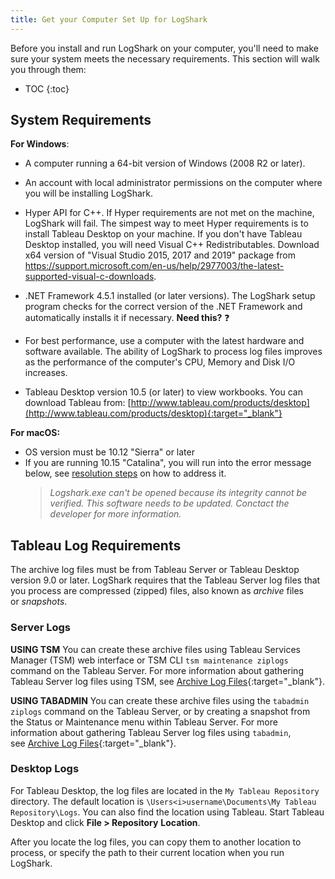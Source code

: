```yaml
---
title: Get your Computer Set Up for LogShark
---
```


Before you install and run LogShark on your computer, you'll need to make sure your system meets the necessary requirements. This section will walk you through them:

* TOC
{:toc}



System Requirements
-------------------
**For Windows**:
-   A computer running a 64-bit version of Windows (2008 R2 or later).

-   An account with local administrator permissions on the computer where you will be installing LogShark.

-   Hyper API for C++. If Hyper requirements are not met on the machine, LogShark will fail. The simpest way to meet Hyper requirements is to install Tableau Desktop on your machine. 
  If you don't have Tableau Desktop installed, you will need Visual C++ Redistributables. Download x64 version of "Visual Studio 2015, 2017 and 2019" package from https://support.microsoft.com/en-us/help/2977003/the-latest-supported-visual-c-downloads.

-   .NET Framework 4.5.1 installed (or later versions). The LogShark setup program checks for the correct version of the .NET Framework and automatically installs it if necessary. **Need this?** :question:

-   For best performance, use a computer with the latest hardware and software available. The ability of LogShark to process log files improves as the performance of the computer's CPU, Memory and Disk I/O increases.

-   Tableau Desktop version 10.5 (or later) to view workbooks. You can download Tableau from: [http://www.tableau.com/products/desktop](http://www.tableau.com/products/desktop){:target="_blank"}

**For macOS:** 
-   OS version must be 10.12 "Sierra" or later
  - If you are running 10.15 "Catalina", you will run into the error message below, see [resolution steps](logshark_catalina.md) on how to address it. 
    > *Logshark.exe can't be opened because its integrity cannot be verified. This software needs to be updated. Conctact the developer for more information.*

Tableau Log Requirements
--------------------------------

The archive log files must be from Tableau Server or Tableau Desktop version 9.0 or later. LogShark requires that the Tableau Server log files that you process are compressed (zipped) files, also known as *archive* files or *snapshots*.

### Server Logs
**USING TSM**
You can create these archive files using Tableau Services Manager (TSM) web interface or TSM CLI `tsm maintenance ziplogs` command on the Tableau Server. For more information about gathering Tableau Server log files using TSM, see [Archive Log Files](https://onlinehelp.tableau.com/current/server/en-us/logs_archive.htm){:target="_blank"}.

**USING TABADMIN**
You can create these archive files using the `tabadmin ziplogs` command on the Tableau Server, or by creating a snapshot from the Status or Maintenance menu within Tableau Server. For more information about gathering Tableau Server log files using `tabadmin`, see [Archive Log Files](http://onlinehelp.tableau.com/v2018.1/server/en-us/logs_create.htm){:target="_blank"}.

### Desktop Logs
For Tableau Desktop, the log files are located in the `My Tableau Repository` directory. The default location is <code>\Users\<i>username</i>\Documents\My Tableau Repository\Logs</code>. You can also find the location using Tableau. Start Tableau Desktop and click **File &gt; Repository** **Location**.

After you locate the log files, you can copy them to another location to process, or specify the path to their current location when you run LogShark.

